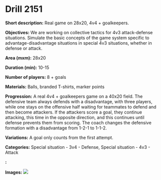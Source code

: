 # Drill 2151

**Short description:**
Real game on 28x20, 4v4 + goalkeepers.

**Objectives:**
We are working on collective tactics for 4v3 attack-defense situations. Simulate the basic concepts of the game system specific to advantage-disadvantage situations in special 4v3 situations, whether in defense or attack.

**Area (mxm):**
28x20

**Duration (min):**
10-15

**Number of players:**
8 + goals

**Materials:**
Balls, branded T-shirts, marker points

**Progression:**
A real 4v4 + goalkeepers game on a 40x20 field. The defensive team always defends with a disadvantage, with three players, while one stays on the offensive half waiting for teammates to defend and then become attackers. If the attackers score a goal, they continue attacking, this time in the opposite direction, and this continues until defense prevents them from scoring. The coach changes the defensive formation with a disadvantage from 1-2-1 to 1-1-2.

**Variations:**
A goal only counts from the first attempt.

**Categories:**
Special situation - 3v4 - Defense, Special situation - 4v3 - Attack

**:**


**Images:**
![](https://www.coachingfutsal.com/\images\432c95fe-0880-4b80-b16c-c03f7cf91c43_143.png)

